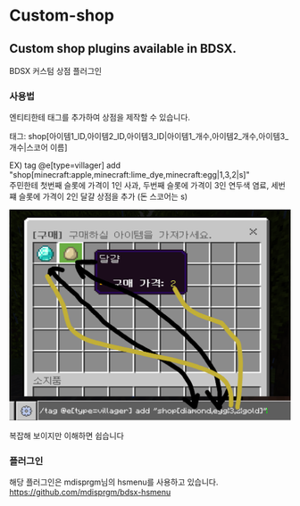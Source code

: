 # Custom-shop
## Custom shop plugins available in BDSX.     
BDSX 커스텀 상점 플러그인     
     
### 사용법          
엔티티한테 태그를 추가하여 상점을 제작할 수 있습니다.     
     
태그: shop[아이템1_ID,아이템2_ID,아이템3_ID|아이템1_개수,아이템2_개수,아이템3_개수|스코어 이름]     
     
EX) tag @e[type=villager] add "shop[minecraft:apple,minecraft:lime_dye,minecraft:egg|1,3,2|s]"     
주민한테 첫번째 슬롯에 가격이 1인 사과, 두번째 슬롯에 가격이 3인 연두색 염료, 세번쨰 슬롯에 가격이 2인 달걀 상점을 추가 (돈 스코어는 s)     
     
![p](test.png)
     
복잡해 보이지만 이해하면 쉽습니다     
     
### 플러그인     
해당 플러그인은 mdisprgm님의 hsmenu를 사용하고 있습니다. https://github.com/mdisprgm/bdsx-hsmenu
